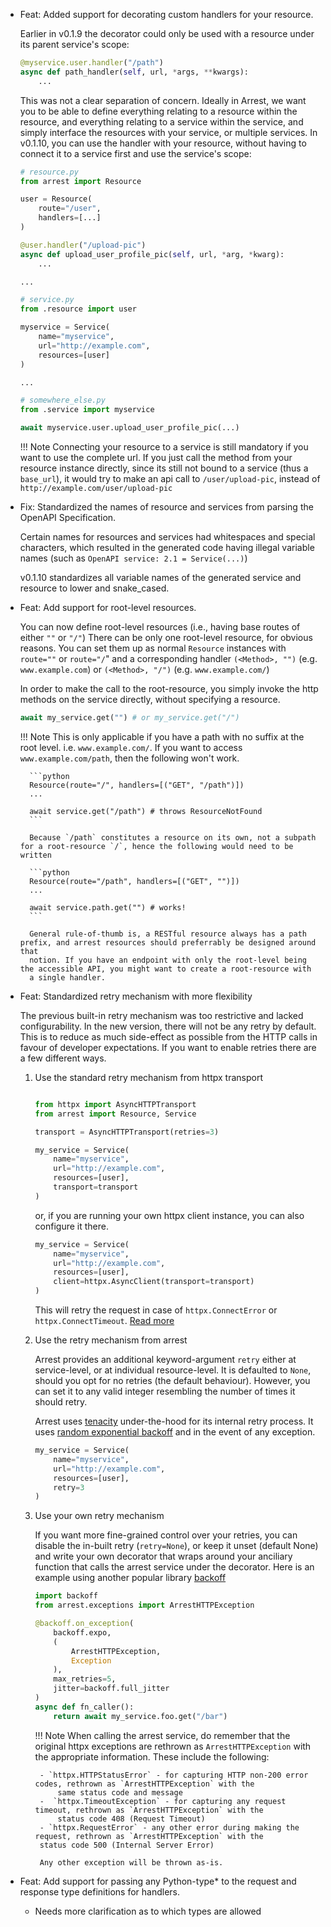 - Feat: Added support for decorating custom handlers for your resource.

    Earlier in v0.1.9 the decorator could only be used with a resource under its parent service's scope:

    ```python
    @myservice.user.handler("/path")
    async def path_handler(self, url, *args, **kwargs):
        ...
    ```

    This was not a clear separation of concern. Ideally in Arrest, we want you to be able to define everything relating to a resource within the resource, and everything relating to a service within the service, and simply interface the resources with your service, or multiple services.
    In v0.1.10, you can use the handler with your resource, without having to connect it to a service first and use the service's scope:

    ```python
    # resource.py
    from arrest import Resource

    user = Resource(
        route="/user",
        handlers=[...]
    )

    @user.handler("/upload-pic")
    async def upload_user_profile_pic(self, url, *arg, *kwarg):
        ...

    ...

    # service.py
    from .resource import user

    myservice = Service(
        name="myservice",
        url="http://example.com",
        resources=[user]
    )

    ...

    # somewhere_else.py
    from .service import myservice

    await myservice.user.upload_user_profile_pic(...)
    ```

    !!! Note
        Connecting your resource to a service is still mandatory if you want to use the complete url. If you just call the method from your resource instance directly, since its still not bound to a service (thus a `base_url`), it would try to make an api call to `/user/upload-pic`, instead of `http://example.com/user/upload-pic`


- Fix: Standardized the names of resource and services from parsing the OpenAPI Specification.

    Certain names for resources and services had whitespaces and special characters, which resulted in the generated code having illegal variable names (such as `OpenAPI service: 2.1 = Service(...)`)

    v0.1.10 standardizes all variable names of the generated service and resource to lower and snake_cased.

- Feat: Add support for root-level resources.

    You can now define root-level resources (i.e., having base routes of either `""` or `"/"`)
    There can be only one root-level resource, for obvious reasons.
    You can set them up as normal `Resource` instances with `route=""` or `route="/`" and a corresponding handler `(<Method>, "")` (e.g. `www.example.com`) or `(<Method>, "/")` (e.g. `www.example.com/`)

    In order to make the call to the root-resource, you simply invoke the http methods on the service directly, without specifying a resource.

    ```python
    await my_service.get("") # or my_service.get("/")
    ```

    !!! Note
        This is only applicable if you have a path with no suffix at the root level. i.e. `www.example.com/`.
        If you want to access `www.example.com/path`, then the following won't work.

        ```python
        Resource(route="/", handlers=[("GET", "/path")])
        ...

        await service.get("/path") # throws ResourceNotFound
        ```
        
        Because `/path` constitutes a resource on its own, not a subpath for a root-resource `/`, hence the following would need to be written

        ```python
        Resource(route="/path", handlers=[("GET", "")])
        ...

        await service.path.get("") # works!
        ```

        General rule-of-thumb is, a RESTful resource always has a path prefix, and arrest resources should preferrably be designed around that
        notion. If you have an endpoint with only the root-level being the accessible API, you might want to create a root-resource with
        a single handler.


- Feat: Standardized retry mechanism with more flexibility

    The previous built-in retry mechanism was too restrictive and lacked configurability. In the new version, there will not be any retry by default.
    This is to reduce as much side-effect as possible from the HTTP calls in favour of developer expectations. If you want to enable retries there are a few different ways.

    1. Use the standard retry mechanism from httpx transport

        ```python

        from httpx import AsyncHTTPTransport
        from arrest import Resource, Service

        transport = AsyncHTTPTransport(retries=3)

        my_service = Service(
            name="myservice",
            url="http://example.com",
            resources=[user],
            transport=transport
        )
        ```
        or, if you are running your own httpx client instance, you can also configure it there.

        ```python
        my_service = Service(
            name="myservice",
            url="http://example.com",
            resources=[user],
            client=httpx.AsyncClient(transport=transport)
        )
        ```

        This will retry the request in case of `httpx.ConnectError` or `httpx.ConnectTimeout`. [Read more](https://www.python-httpx.org/advanced/transports/)

    2. Use the retry mechanism from arrest

        Arrest provides an additional keyword-argument `retry` either at service-level, or at individual resource-level. 
        It is defaulted to `None`, should you opt for no retries (the default behaviour). However, you can set it to any
        valid integer resembling the number of times it should retry.
        
        Arrest uses [tenacity](https://github.com/jd/tenacity) under-the-hood for its internal retry process.
        It uses [random exponential backoff](https://tenacity.readthedocs.io/en/latest/api.html#tenacity.wait.wait_random_exponential)
        and in the event of any exception.

        ```python
        my_service = Service(
            name="myservice",
            url="http://example.com",
            resources=[user],
            retry=3
        )
        ```

    3. Use your own retry mechanism

        If you want more fine-grained control over your retries, you can disable the in-built retry (`retry=None`), or keep it unset (default None)
        and write your own decorator that wraps around your anciliary function that calls the arrest service under the decorator.
        Here is an example using another popular library [backoff](https://github.com/litl/backoff)

        ```python
        import backoff
        from arrest.exceptions import ArrestHTTPException

        @backoff.on_exception(
            backoff.expo,
            (
                ArrestHTTPException,
                Exception
            ),
            max_retries=5,
            jitter=backoff.full_jitter
        )
        async def fn_caller():
            return await my_service.foo.get("/bar")
        ```

        !!! Note
            When calling the arrest service, do remember that the original httpx exceptions are rethrown as `ArrestHTTPException`
            with the appropriate information. These include the following:

            - `httpx.HTTPStatusError` - for capturing HTTP non-200 error codes, rethrown as `ArrestHTTPException` with the 
                same status code and message
            -  `httpx.TimeoutException` - for capturing any request timeout, rethrown as `ArrestHTTPException` with the 
                status code 408 (Request Timeout)
            - `httpx.RequestError` - any other error during making the request, rethrown as `ArrestHTTPException` with the
            status code 500 (Internal Server Error)
            
            Any other exception will be thrown as-is.


- Feat: Add support for passing any Python-type* to the request and response type definitions for handlers.
    * Needs more clarification as to which types are allowed
